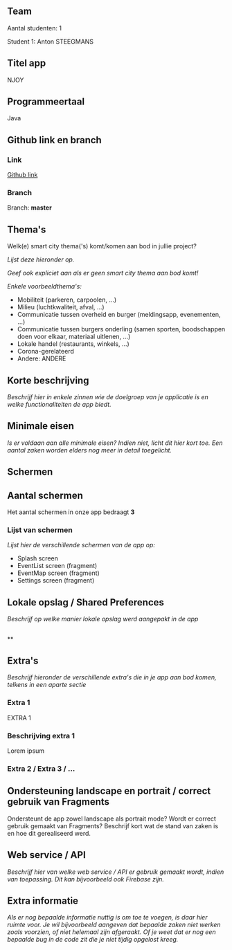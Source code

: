 ## Team

Aantal studenten: 1

Student 1: Anton STEEGMANS

## Titel app

NJOY

## Programmeertaal

Java

## Github link en branch

### Link

[Github link](https://github.com/AntonSteegmansPXL/NJOY.git)

### Branch

Branch: **master**

## Thema's

Welk(e) smart city thema('s) komt/komen aan bod in jullie project?

*Lijst deze hieronder op.*

*Geef ook expliciet aan als er geen smart city thema aan bod komt!*

*Enkele voorbeeldthema's:*

* Mobiliteit (parkeren, carpoolen, ...)
* Milieu (luchtkwaliteit, afval, ...)
* Communicatie tussen overheid en burger (meldingsapp, evenementen, ...)
* Communicatie tussen burgers onderling (samen sporten, boodschappen doen voor elkaar, materiaal uitlenen, ...)
* Lokale handel (restaurants, winkels, ...)
* Corona-gerelateerd
* Andere: ANDERE

## Korte beschrijving

*Beschrijf hier in enkele zinnen wie de doelgroep van je applicatie is en welke functionaliteiten de app biedt.*

## Minimale eisen

*Is er voldaan aan alle minimale eisen? Indien niet, licht dit hier kort toe. Een aantal zaken worden elders nog meer in detail toegelicht.*

## Schermen

## Aantal schermen

Het aantal schermen in onze app bedraagt **3**

### Lijst van schermen

*Lijst hier de verschillende schermen van de app op:*

* Splash screen
* EventList screen (fragment)
* EventMap screen (fragment)
* Settings screen (fragment)

## Lokale opslag / Shared Preferences

*Beschrijf op welke manier lokale opslag werd aangepakt in de app*

## 

**

## Extra's

*Beschrijf hieronder de verschillende extra's die in je app aan bod komen, telkens in een aparte sectie*

### Extra 1

EXTRA 1

### Beschrijving extra 1

Lorem ipsum

### Extra 2 / Extra 3 / ...

## Ondersteuning landscape en portrait / correct gebruik van Fragments

Ondersteunt de app zowel landscape als portrait mode? Wordt er correct gebruik gemaakt van Fragments? Beschrijf kort wat de stand van zaken is en hoe dit gerealiseerd werd.

## Web service / API

*Beschrijf hier van welke web service / API er gebruik gemaakt wordt, indien van toepassing. Dit kan bijvoorbeeld ook Firebase zijn.*

## Extra informatie

*Als er nog bepaalde informatie nuttig is om toe te voegen, is daar hier ruimte voor. Je wil bijvoorbeeld aangeven dat bepaalde zaken niet werken zoals voorzien, of niet helemaal zijn afgeraakt. Of je weet dat er nog een bepaalde bug in de code zit die je niet tijdig opgelost kreeg.*
